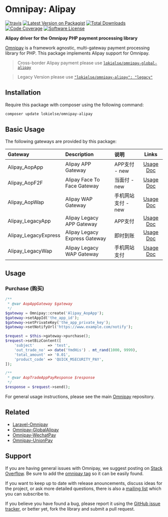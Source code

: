# Omnipay: Alipay

[![travis][ico-travis]][link-travis]
[![Latest Version on Packagist][ico-version]][link-packagist]
[![Total Downloads][ico-downloads]][link-downloads]
[![Code Coverage][ico-code-coverage]][link-code-coverage]
[![Software License][ico-license]](LICENSE)




**Alipay driver for the Omnipay PHP payment processing library**

[Omnipay](https://github.com/omnipay/omnipay) is a framework agnostic, multi-gateway payment
processing library for PHP. This package implements Alipay support for Omnipay.

> Cross-border Alipay payment please use [`lokielse/omnipay-global-alipay`](https://github.com/lokielse/omnipay-global-alipay)
 
> Legacy Version please use [`"lokielse/omnipay-alipay": "legacy"`](https://github.com/lokielse/omnipay-alipay/tree/legacy)

## Installation

Require this package with composer using the following command:

```bash
composer update lokielse/omnipay-alipay
```

## Basic Usage

The following gateways are provided by this package:

| Gateway       	    		|         Description             |说明                 | Links |
|:---------------	    	|:---------------------------     |:---------         |:----------:|
| Alipay_AopApp 	    		| Alipay APP Gateway              |APP支付 - new    | [Usage][link-wiki-aop-app] [Doc][link-doc-aop-app] |
| Alipay_AopF2F 	    		| Alipay Face To Face Gateway     |当面付 - new         | [Usage][link-wiki-aop-f2f] [Doc][link-doc-aop-f2f] |
| Alipay_AopWap 	    		| Alipay WAP Gateway              |手机网站支付 - new     | [Usage][link-wiki-aop-wap] [Doc][link-doc-aop-wap] |
| Alipay_LegacyApp 	    	| Alipay Legacy APP Gateway       |APP支付      | [Usage][link-wiki-legacy-app] [Doc][link-doc-legacy-app]      |
| Alipay_LegacyExpress 		| Alipay Legacy Express Gateway   |即时到账    | [Usage][link-wiki-legacy-express] [Doc][link-doc-legacy-express]|
| Alipay_LegacyWap      	| Alipay Legacy WAP Gateway   |手机网站支付     | [Usage][link-wiki-legacy-wap] [Doc][link-doc-legacy-wap]       |

## Usage

### Purchase (购买)

```php
/**
 * @var AopAppGateway $gateway
 */
$gateway = Omnipay::create('Alipay_AopApp');
$gateway->setAppId('the_app_id');
$gateway->setPrivateKey('the_app_private_key');
$gateway->setNotifyUrl('https://www.example.com/notify');

$request = $this->gateway->purchase();
$request->setBizContent([
    'subject'      => 'test',
    'out_trade_no' => date('YmdHis') . mt_rand(1000, 9999),
    'total_amount' => '0.01',
    'product_code' => 'QUICK_MSECURITY_PAY',
]);

/**
 * @var AopTradeAppPayResponse $response
 */
$response = $request->send();
```

For general usage instructions, please see the main [Omnipay](https://github.com/omnipay/omnipay)
repository.

## Related

- [Laravel-Omnipay](https://github.com/ignited/laravel-omnipay)
- [Omnipay-GlobalAlipay](https://github.com/lokielse/omnipay-global-alipay)
- [Omnipay-WechatPay](https://github.com/lokielse/omnipay-wechatpay)
- [Omnipay-UnionPay](https://github.com/lokielse/omnipay-unionpay)

## Support

If you are having general issues with Omnipay, we suggest posting on
[Stack Overflow](http://stackoverflow.com/). Be sure to add the
[omnipay tag](http://stackoverflow.com/questions/tagged/omnipay) so it can be easily found.

If you want to keep up to date with release anouncements, discuss ideas for the project,
or ask more detailed questions, there is also a [mailing list](https://groups.google.com/forum/#!forum/omnipay) which
you can subscribe to.

If you believe you have found a bug, please report it using the [GitHub issue tracker](https://github.com/lokielse/omnipay-alipay/issues),
or better yet, fork the library and submit a pull request.

[ico-version]: https://img.shields.io/packagist/v/lokielse/omnipay-alipay.svg
[ico-license]: https://img.shields.io/badge/license-MIT-brightgreen.svg
[ico-travis]: https://img.shields.io/travis/lokielse/omnipay-alipay/master.svg
[ico-scrutinizer]: https://img.shields.io/scrutinizer/coverage/g/lokielse/omnipay-alipay.svg
[ico-code-coverage]: https://img.shields.io/codecov/c/github/lokielse/omnipay-alipay/master.svg
[ico-code-quality]: https://img.shields.io/scrutinizer/g/lokielse/omnipay-alipay.svg
[ico-downloads]: https://img.shields.io/packagist/dt/lokielse/omnipay-alipay.svg



[link-packagist]: https://packagist.org/packages/lokielse/omnipay-alipay
[link-travis]: https://travis-ci.org/lokielse/omnipay-alipay
[link-scrutinizer]: https://scrutinizer-ci.com/g/lokielse/omnipay-alipay/code-structure
[link-code-coverage]: https://codecov.io/github/lokielse/omnipay-alipay?branch=master
[link-code-quality]: https://scrutinizer-ci.com/g/lokielse/omnipay-alipay
[link-downloads]: https://packagist.org/packages/lokielse/omnipay-alipay
[link-author]: https://github.com/lokielse
[link-contributors]: ../../contributors



[link-wiki-aop-app]: https://github.com/lokielse/omnipay-alipay/wiki/Aop-APP-Gateway
[link-wiki-aop-f2f]: https://github.com/lokielse/omnipay-alipay/wiki/Aop-Face-To-Face-Gateway
[link-wiki-aop-wap]: https://github.com/lokielse/omnipay-alipay/wiki/Aop-WAP-Gateway
[link-wiki-legacy-app]: https://github.com/lokielse/omnipay-alipay/wiki/Legacy-APP-Gateway
[link-wiki-legacy-express]: https://github.com/lokielse/omnipay-alipay/wiki/Legacy-Express-Gateway
[link-wiki-legacy-wap]: https://github.com/lokielse/omnipay-alipay/wiki/Legacy-WAP-Gateway
[link-doc-aop-app]: https://doc.open.alipay.com/docs/doc.htm?treeId=204&articleId=105051&docType=1
[link-doc-aop-f2f]: https://doc.open.alipay.com/docs/doc.htm?treeId=194&articleId=105072&docType=1
[link-doc-aop-wap]: https://doc.open.alipay.com/docs/doc.htm?treeId=203&articleId=105288&docType=1
[link-doc-legacy-app]: https://doc.open.alipay.com/doc2/detail?treeId=59&articleId=103563&docType=1
[link-doc-legacy-express]: https://doc.open.alipay.com/docs/doc.htm?treeId=108&articleId=103950&docType=1
[link-doc-legacy-wap]: https://doc.open.alipay.com/docs/doc.htm?treeId=60&articleId=103564&docType=1